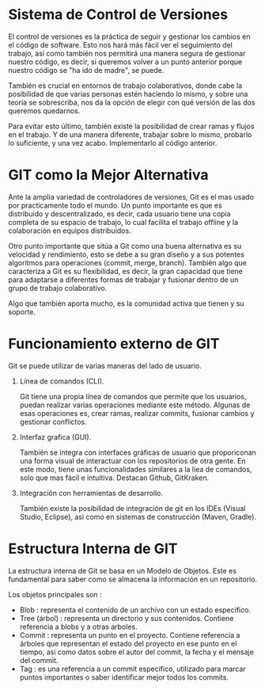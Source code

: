 # Sistema de Control de Versiones

El control de versiones es la práctica de seguir y gestionar los cambios en el código de software. Esto nos hará más fácil ver el seguimiento del trabajo, así como también nos permitirá una manera segura de gestionar nuestro código, es decir, si queremos volver a un punto anterior porque nuestro código se "ha ido de madre", se puede.

También es crucial en entornos de trabajo colaborativos, donde cabe la posibilidad de que varias personas estén haciendo lo mismo, y sobre una teoría se sobrescriba, nos da la opción de elegir con qué versión de las dos queremos quedarnos.

Para evitar esto último, también existe la posibilidad de crear ramas y flujos en el trabajo. Y de una manera diferente, trabajar sobre lo mismo, probarlo lo suficiente, y una vez acabo. Implementarlo al código anterior.

# GIT como la Mejor Alternativa

Ante la amplia variedad de controladores de versiones, Git es el mas usado por practicamente todo el mundo. Un punto importante es que es distribuido y descentralizado, es decir, cada usuario tiene una copia completa de su espacio de trabajo, lo cual facilita el trabajo offline y la colaboración en equipos distribuidos. 

Otro punto importante que sitúa a Git como una buena alternativa es su velocidad y rendimiento, esto se debe a su gran diseño  y a sus potentes algoritmos para operaciones (commit, merge, branch). También algo que caracteriza a Git es su flexibilidad, es decir, la gran capacidad que tiene para adaptarse a diferentes formas de trabajar y fusionar dentro de un grupo de trabajo colaborativo.

Algo que también aporta mucho, es la comunidad activa que tienen y su soporte.

# Funcionamiento externo de GIT

Git se puede utilizar de varias maneras del lado de usuario. 

1. Línea de comandos (CLI).
    
    Git tiene una propia línea de comandos que permite que los usuarios, puedan realizar varias operaciones mediante este método. Algunas de esas operaciones es, crear ramas, realizar commits, fusionar cambios y gestionar conflictos. 
    
2. Interfaz grafica (GUI).
    
    También se integra con interfaces gráficas de usuario que proporiconan una forma visual de interactuar con los repositorios de otra gente. En este modo, tiene unas funcionalidades similares a la liea de comandos, solo que mas fácil e intuitiva. Destacan Github, GitKraken.
    
3. Integración con herramientas de desarrollo. 
    
    También existe la posibilidad de integración de git en los IDEs (Visual Studio, Eclipse), asi como en sistemas de construcción (Maven, Gradle).
    

# Estructura Interna de GIT

La estructura interna de Git se basa en un Modelo de Objetos. Este es fundamental para saber como se almacena la información en un repositorio. 

Los objetos principales son : 

- Blob : representa el contenido de un archivo con un estado especifico.
- Tree (árbol) : representa un directorio y sus contenidos. Contiene referencia a blobs y a otras arboles.
- Commit : representa un punto en el proyecto. Contiene referencia a árboles que representan el estado del proyecto en ese punto en el tiempo, asi como datos sobre el autor del commit, la fecha y el mensaje del commit.
- Tag : es una referencia a un commit específico, utilizado para marcar puntos importantes o saber identificar mejor todos los commits. 
